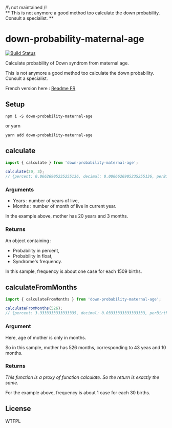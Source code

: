 /!\ not maintained /!\
** This is not anymore a good method too calculate the down probability. Consult a specialist. **

# down-probability-maternal-age

[![Build Status](https://travis-ci.org/MathRobin/down-probability-maternal-age.svg)](https://travis-ci.org/MathRobin/down-probability-maternal-age)

Calculate probability of Down syndrom from maternal age.

This is not anymore a good method too calculate the down probability. Consult a specialist.

French version here : [Readme FR](https://github.com/MathRobin/down-probability-maternal-age/blob/master/readme_fr.md)

## Setup

```shell
npm i -S down-probability-maternal-age
```

or yarn

```shell
yarn add down-probability-maternal-age
```

## calculate

```javascript
import { calculate } from 'down-probability-maternal-age';

calculate(20, 3);
// {percent: 0.06626905235255136, decimal: 0.0006626905235255136, perBirth: '1/1509'}
```

### Arguments

- Years : number of years of live,
- Months : number of month of live in current year.

In the example above, mother has 20 years and 3 months.

### Returns

An object containing :

- Probability in percent,
- Probability in float,
- Syndrome's frequency.

In this sample, frequency is about one case for each 1509 births.

## calculateFromMonths

```javascript
import { calculateFromMonths } from 'down-probability-maternal-age';

calculateFromMonths(526);
// {percent: 3.3333333333333335, decimal: 0.03333333333333333, perBirth: '1/30'}
```

### Argument

Here, age of mother is only in months.

So in this sample, mother has 526 months, corresponding to 43 yeas and 10 months.

### Returns

_This function is a proxy of function calculate. So the return is exactly the same._

For the example above, frequency is about 1 case for each 30 births.

## License

WTFPL
